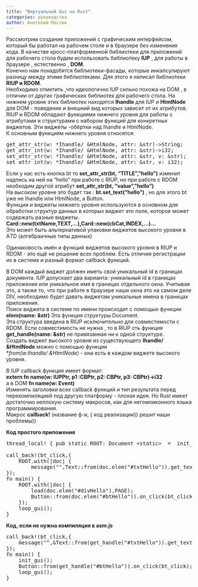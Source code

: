 ```yaml
---
title: "Виртуальный Gui на Rust"
categories: руководства
author: Анатолий Мастюк
---
```


Рассмотрим создание приложений с графическим интерфейсом, который бы работал на рабочем столе и в браузере без изменения кода. В качестве кросс-платформенной библиотеки для приложений для рабочего стола будем использовать библиотеку **IUP** , для работы в браузере , естественно , **DOM**.  
Конечно нам понадобятся библиотеки-фасады, которые инкапсулируют разницу между этими библиотеками. Для этого я написал библиотеки **RIUP и RDOM**.  
Необходимо отметить ,что идеологично IUP сильно похожа на DOM , в отличии от других графических библиотек для рабочего стола. На нижнем уровне этих библиотек находятся **Ihandle** для IUP и **HtmlNode** для DOM - поведение и внешний вид которых зависит от их атрибутов. RIUP и RDOM обладают функциями нижнего уровня для работы с атрибутами и структурами с набором функций для конкретных виджетов. Эти виджеты -обёртки над Ihandle и HtmlNode.  
К основным функциям нижнего уровня относятся:  
<pre>
get_attr_str(w: *Ihandle/ &amp;HtmlNode, attr: &amp;str)->String;  
get_attr_int(w: *Ihandle/ &amp;HtmlNode, attr: &amp;str)->i32;  
set_attr_str(w: *Ihandle/ &amp;HtmlNode, attr: &amp;str, v: &amp;str);  
set_attr_int(w: *Ihandle/ &amp;HtmlNode, attr: &amp;str, v: i32);  
</pre>

Если у нас есть кнопка bt то **set_attr_str(bt, “TITLE”,”hello”)** изменит надпись на ней на “hello” при работе с RIUP, но при работе с RDOM необходим другой атрибут **set_attr_str(bt, “value”,”hello”)**  
На высоком уровне это будет так : **bt.set_text(“hello”)** , но для этого bt уже не Ihandle или HtmlNode, а Button.  
Функции и виджеты нижнего уровня используются в основном для обработки структур данных в которых виджет это поле, которое может содержать разные виджеты.  
**Card::new(txtName,TEXT,...),Card::new(cbCat,INDEX,...)...**  
Это может быть альтернативой упаковки виджетов высокого уровня в АTD (алгебраичные типы данных)  

Одинаковость имён и функций виджетов высокого уровня в RIUP и RDOM - это ещё не решение всех проблем. Есть отличия регистрации их в системе и разный формат callback функций.  

В DOM каждый виджет должен иметь свой уникальный id в границах документа. IUP допускает два варианта: уникальный id в границах приложения или уникальное имя в границах отдельного окна. Учитывая это, а также то, что при работе в браузере наши окна это на самом деле DIV, необходимо будет давать виджетам уникальные имена в границах приложения.  
Поиск виджета в системе по имени происходит с помощью функции **elem(name: &str)** Эта функция структуры Document.  
Эта структура введена в RIUP исключительно для совместимости с RDOM. Если совместимость не нужна , то в RIUP сть функция **get_handle(name: &str)** не привязанная ни к одной структуре.  
Создать виджет высокого уровня из существующего **Ihandle/ &HtmlNode** можно с помощью функции  
**from(w:*Ihandle/ &HtmlNode)** - она есть в каждом виджете высокого уровня.  

В IUP callback функция имеет формат:  
**extern fn name(w: IUPPtr, p1 :CBPtr, p2: CBPtr, p3: CBPtr)->i32**  
а в DOM **fn name(w: Event)**  
Изменять заголовки всех callback функций и тип результата перед перекомпиляцией под другую платформу - плохая идея. Но Rust имеет достаточно неплохую систему макросов, как для негомоиконного языка программирования.  
Макрос **callback!** (название ф-и, { код реализации}) решит наши проблемы))  

**Код простого приложения**

<pre>
thread_local! { pub static ROOT: Document &lt;static>  =  init_gui();}

call_back!(bt_click,{
    ROOT.with(|doc| {
        message("",Text::from(doc.elem("#txtHello")).get_text())});
});	
fn main() {
    ROOT.with(|doc| {
        load(doc.elem("#divHello"),PAGE);
        Button::from(doc.elem("#btHello")).on_click(bt_click);        
    });
    loop_gui();
}
</pre>

**Код, если не нужна компиляция в asm.js**

<pre>
call_back!(bt_click,{
    message("",&amp;Text::from(get_handle("#txtHello")).get_text());
});	
fn main() {
    init_gui();	
    Button::from(get_handle("#btHello")).on_click(bt_click);        
    loop_gui();
}
</pre>
